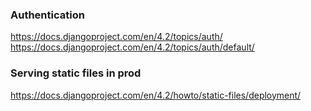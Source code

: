 ### Authentication

https://docs.djangoproject.com/en/4.2/topics/auth/
https://docs.djangoproject.com/en/4.2/topics/auth/default/


### Serving static files in prod
https://docs.djangoproject.com/en/4.2/howto/static-files/deployment/

